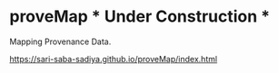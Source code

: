 # proveMap * Under Construction *
Mapping Provenance Data.

https://sari-saba-sadiya.github.io/proveMap/index.html
